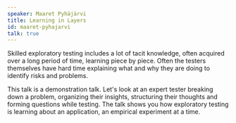 ```yaml
---
speaker: Maaret Pyhäjärvi
title: Learning in Layers
id: maaret-pyhajarvi
talk: true
---
```

Skilled exploratory testing includes a lot of tacit knowledge, often acquired over a long period of time, learning piece by piece. Often the testers themselves have hard time explaining what and why they are doing to identify risks and problems.

This talk is a demonstration talk. Let's look at an expert tester breaking down a problem, organizing their insights, structuring their thoughts and forming questions while testing. The talk shows you how exploratory testing is learning about an application, an empirical experiment at a time.

